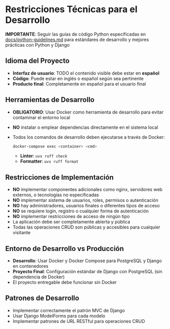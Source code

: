 # Restricciones Técnicas para el Desarrollo

**IMPORTANTE**: Seguir las guías de código Python especificadas en [docs/python-guidelines.md](docs/python-guidelines.md) para estándares de desarrollo y mejores prácticas con Python y Django

## Idioma del Proyecto
- **Interfaz de usuario**: TODO el contenido visible debe estar en **español**
- **Código**: Puede estar en inglés o español según sea pertinente
- **Producto final**: Completamente en español para el usuario final
## Herramientas de Desarrollo
- **OBLIGATORIO**: Usar Docker como herramienta de desarrollo para evitar contaminar el entorno local
- **NO** instalar o emplear dependencias directamente en el sistema local
- Todos los comandos de desarrollo deben ejecutarse a través de Docker:

  ```bash
  docker-compose exec <container> <cmd>
  ```

  - **Linter**: `uvx ruff check`
  - **Formatter**: `uvx ruff format`

## Restricciones de Implementación
- **NO** implementar componentes adicionales como nginx, servidores web externos, o tecnologías no especificadas
- **NO** implementar sistema de usuarios, roles, permisos o autenticación
- **NO** hay administradores, usuarios finales o diferentes tipos de acceso
- **NO** se requiere login, registro o cualquier forma de autenticación
- **NO** implementar restricciones de acceso de ningún tipo
- La aplicación debe ser completamente abierta y pública
- Todas las operaciones CRUD son públicas y accesibles para cualquier visitante

## Entorno de Desarrollo vs Producción
- **Desarrollo**: Usar Docker y Docker Compose para PostgreSQL y Django en contenedores
- **Proyecto Final**: Configuración estándar de Django con PostgreSQL (sin dependencia de Docker)
- El proyecto entregable debe funcionar sin Docker

## Patrones de Desarrollo
- Implementar correctamente el patrón MVC de Django
- Usar Django ModelForms para cada modelo
- Implementar patrones de URL RESTful para operaciones CRUD
